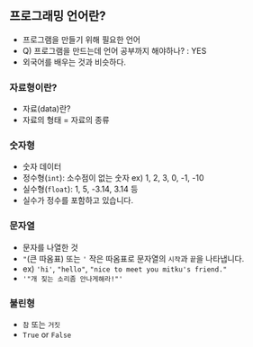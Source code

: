 ## 프로그래밍 언어란?
- 프로그램을 만들기 위해 필요한 언어
- Q) 프로그램을 만드는데 언어 공부까지 해야하나? : YES
- 외국어를 배우는 것과 비슷하다.

### 자료형이란?
- 자료(data)란?
- 자료의 형태 = 자료의 종류

### 숫자형
- 숫자 데이터
- 정수형(`int`): 소수점이 없는 숫자 ex) 1, 2, 3, 0, -1, -10
- 실수형(`float`): 1, 5, -3.14, 3.14 등 
- 실수가 정수를 포함하고 있습니다.

### 문자열
- 문자를 나열한 것
- `"`(큰 따옴표) 또는 `'` 작은 따옴표로 문자열의 `시작`과 `끝`을 나타냅니다. 
- ex) `'hi'`, `"hello"`, `"nice to meet you mitku's friend."`
- `'"개 짖는 소리좀 안나게해라!"'`

### 불린형
- `참` 또는 `거짓`
- `True` or `False`
